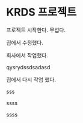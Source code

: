 # KRDS 프로젝트

프로젝트 시작한다. 무섭다.

집에서 수정했다.

회사에서 작업했다.

qysrydssdsadasd


집에서 다시 작업 했다.

sss

ssss

ssss